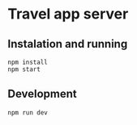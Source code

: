 # Travel app server

## Instalation and running

```
npm install
npm start
```

## Development

```
npm run dev
```
